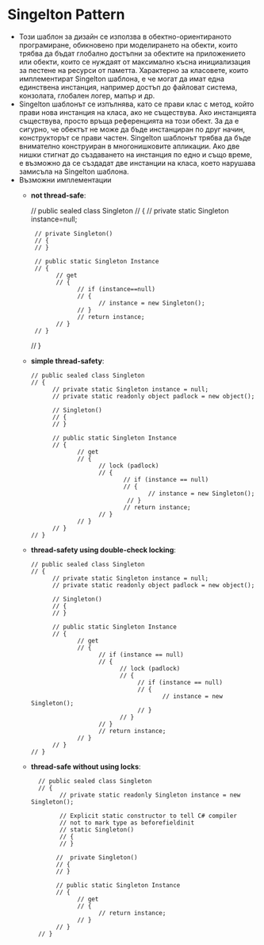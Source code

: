 # Singelton Pattern
  *   Този шаблон за дизайн се използва в обектно-ориентираното програмиране, обикновено при моделирането на обекти, които трябва да бъдат глобално достъпни за обектите на приложението или обекти, които се нуждаят от максимално късна инициализация за пестене на ресурси от паметта. Характерно за класовете, които имплементират Singelton шаблона, е че могат да имат една единствена инстанция, например достъп до файловат система, конзолата, глобален логер, мапър и др.
  *   Singelton шаблонът се изпълнява, като се прави клас с метод, който прави нова инстанция на класа, ако не съществува. Ако инстанцията съществува, просто връща референцията на този обект. За да е сигурно, че обектът не може да бъде инстанциран по друг начин, конструкторът се прави частен. Singelton шаблонът трябва да бъде внимателно конструиран в многонишковите апликации. Ако две нишки стигнат до създаването на инстанция по едно и също време, е възможно да се създадат две инстанции на класа, което нарушава замисъла на Singelton шаблона. 
  *   Възможни имплементации
      *   __not thread-safe__:
        
            // public sealed class Singleton
            // {
               // private static Singleton instance=null;

               // private Singleton()
               // {
               // }

               // public static Singleton Instance
               // {
                     // get
                     // {
                           // if (instance==null)
                           // {
                                 // instance = new Singleton();
                           // }
                           // return instance;
                     // }
               // }
            // }
      * __simple thread-safety__:
           
            // public sealed class Singleton
            // {
                  // private static Singleton instance = null;
                  // private static readonly object padlock = new object();

                  // Singleton()
                  // {
                  // }

                  // public static Singleton Instance
                  // {
                         // get
                         // {
                               // lock (padlock)
                               // {
                                      // if (instance == null)
                                      // {
                                             // instance = new Singleton();
                                       // }
                                      // return instance;
                               // }
                         // }
                  // }
            // }
      * __thread-safety using double-check locking__:
      
            // public sealed class Singleton
            // {
                  // private static Singleton instance = null;
                  // private static readonly object padlock = new object();

                  // Singleton()
                  // {
                  // }

                  // public static Singleton Instance
                  // {
                         // get
                         // {
                               // if (instance == null)
                               // {
                                     // lock (padlock)
                                     // {
                                          // if (instance == null)
                                          // {
                                                 // instance = new Singleton();
                                          // }
                                     // }
                               // }
                               // return instance;
                         // }
                  // }
            // }
      *  __thread-safe without using locks__:
     
               // public sealed class Singleton
               // {
                     // private static readonly Singleton instance = new Singleton();

                     // Explicit static constructor to tell C# compiler
                     // not to mark type as beforefieldinit
                     // static Singleton()
                     // {
                     // }

                    //  private Singleton()
                    // {
                    // }

                    // public static Singleton Instance
                    // {
                          // get
                          // {
                                // return instance;
                          // }
                    // }
               // }
